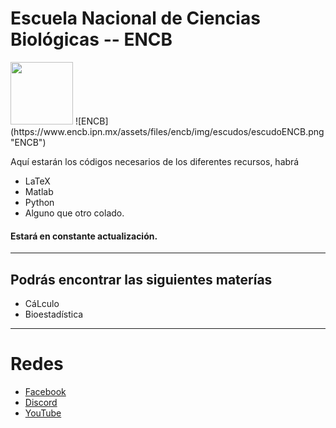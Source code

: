 # Escuela Nacional de Ciencias Biológicas -- ENCB
<img src="https://www.encb.ipn.mx/assets/files/encb/img/escudos/escudoENCB.png" width="100" height="100">
![ENCB](https://www.encb.ipn.mx/assets/files/encb/img/escudos/escudoENCB.png "ENCB")

Aquí estarán los códigos necesarios de los diferentes recursos, habrá 
- LaTeX
- Matlab
- Python
- Alguno que otro colado. 
#### **Estará en constante actualización.**
------------
## Podrás encontrar las siguientes materías
- CáLculo
- Bioestadística

------------

# Redes
- [Facebook](https://www.facebook.com/aniMATEnserio "Facebook")
- [Discord](https://discord.gg/anptUTkf "Discord")
- [YouTube](https://www.youtube.com/c/aniMATE1 "YouTube")
